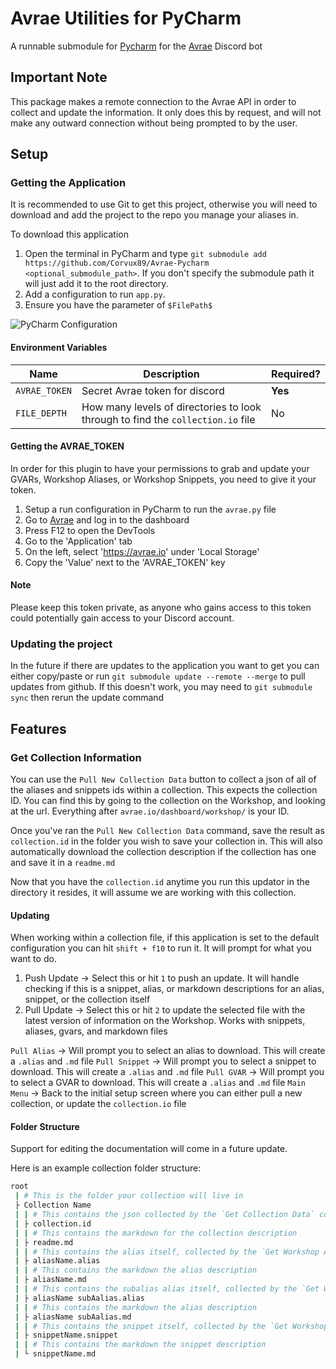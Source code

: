 # Avrae Utilities for PyCharm
A runnable submodule for [Pycharm](https://www.jetbrains.com/pycharm/) for the [Avrae](https://avrae.io/) Discord bot

## Important Note
This package makes a remote connection to the Avrae API in order to collect and update the information. It only does this by request, and will not make any outward connection without being prompted to by the user.

## Setup

### Getting the Application
It is recommended to use Git to get this project, otherwise you will need to download and add the project to the repo you manage your aliases in.

To download this application
1. Open the terminal in PyCharm and type ``git submodule add https://github.com/Corvux89/Avrae-Pycharm <optional_submodule_path>``. If you don't specify the submodule path it will just add it to the root directory.
2. Add a configuration to run `app.py`.
3. Ensure you have the parameter of `$FilePath$`

![PyCharm Configuration](https://i.imgur.com/o7h4TIO.png)

#### Environment Variables
| Name              | Description                                                                     | Required? |
|-------------------|---------------------------------------------------------------------------------|-----------|
| `AVRAE_TOKEN`     | Secret Avrae token for discord                                                  | **Yes**   |
|`FILE_DEPTH`       | How many levels of directories to look through to find the `collection.io` file | No        |

#### Getting the AVRAE_TOKEN
In order for this plugin to have your permissions to grab and update your GVARs, Workshop Aliases, or Workshop Snippets, you need to give it your token.

1. Setup a run configuration in PyCharm to run the ``avrae.py`` file
2. Go to [Avrae](https://avrae.io) and log in to the dashboard
3. Press F12 to open the DevTools
4. Go to the 'Application' tab
5. On the left, select 'https://avrae.io' under 'Local Storage'
6. Copy the 'Value' next to the 'AVRAE_TOKEN' key

#### Note
Please keep this token private, as anyone who gains access to this token could potentially gain access to your Discord account.

### Updating the project
In the future if there are updates to the application you want to get you can either copy/paste or run
`git submodule update --remote --merge` to pull updates from github. If this doesn't work, you may need to `git submodule sync` then rerun the update command

## Features

### Get Collection Information
You can use the ``Pull New Collection Data`` button to collect a json of all of the aliases and snippets ids within a collection. This expects the collection ID. You can find this by going to the collection on the Workshop, and looking at the url. Everything after ``avrae.io/dashboard/workshop/`` is your ID.

Once you've ran the ``Pull New Collection Data`` command, save the result as `collection.id` in the folder you wish to save your collection in. This will also automatically download the collection description if the collection has one and save it in a `readme.md`

Now that you have the `collection.id` anytime you run this updator in the directory it resides, it will assume we are working with this collection.

#### Updating 
When working within a collection file, if this application is set to the default configuration you can hit `shift + f10` to run it. It will prompt for what you want to do.

1. Push Update -> Select this or hit `1` to push an update. It will handle checking if this is a snippet, alias, or markdown descriptions for an alias, snippet, or the collection itself 
2. Pull Update -> Select this or hit `2` to update the selected file with the latest version of information on the Workshop. Works with snippets, aliases, gvars, and markdown files

`Pull Alias` -> Will prompt you to select an alias to download. This will create a `.alias` and `.md` file
`Pull Snippet` -> Will prompt you to select a snippet to download. This will create a `.alias` and `.md` file
`Pull GVAR` -> Will prompt you to select a GVAR to download. This will create a `.alias` and `.md` file
`Main Menu` -> Back to the initial setup screen where you can either pull a new collection, or update the `collection.io` file

#### Folder Structure
Support for editing the documentation will come in a future update.

Here is an example collection folder structure:
```bash
root
 | # This is the folder your collection will live in
 ├ Collection Name
 | | # This contains the json collected by the `Get Collection Data` command
 | ├ collection.id 
 | | # This contains the markdown for the collection description
 | ├ readme.md 
 | | # This contains the alias itself, collected by the `Get Workshop Alias` command, and updated with the `Update Workshop Alias` command
 | ├ aliasName.alias 
 | | # This contains the markdown the alias description
 | ├ aliasName.md 
 | | # This contains the subalias alias itself, collected by the `Get Workshop Alias` command, and updated with the `Update Workshop Alias` command
 | ├ aliasName subAalias.alias 
 | | # This contains the markdown the alias description
 | ├ aliasName subAalias.md 
 | | # This contains the snippet itself, collected by the `Get Workshop Snippet` command, and updated with the `Update Workshop Snippet` command
 | ├ snippetName.snippet 
 | | # This contains the markdown the snippet description
 | └ snippetName.md 
```